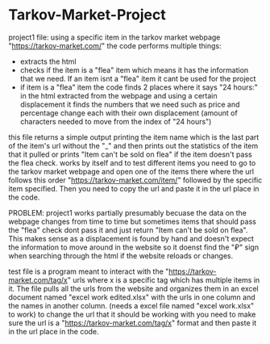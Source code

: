 # Tarkov-Market-Project
project1 file: using a specific item in the tarkov market webpage "https://tarkov-market.com/" the code performs multiple things:
- extracts the html
- checks if the item is a "flea" item which means it has the information that we need. If an item isnt a "flea" item it cant be used for the project 
- if item is a "flea" item the code finds 2 places where it says "24 hours:" in the html extracted from the webpage and using a certain displacement it finds the numbers that
we need such as price and percentage change each with their own displacement (amount of characters needed to move from the index of "24 hours")

this file returns a simple output printing the item name which is the last part of the item's url without the "_" and then prints out the statistics of the item that it pulled
or prints "Item can't be sold on flea" if the item doesn't pass the flea check. works by itself and to test different items you need to go to the tarkov market webpage and 
open one of the items there where the url follows this order "https://tarkov-market.com/item/" followed by the specific item specified. Then you need to copy the url and 
paste it in the url place in the code. 

PROBLEM: project1 works partially presumably becuase the data on the webpage changes from time to time but sometimes items that should pass the "flea" check dont pass it and just return "Item can't be sold on flea". This makes sense as a displacement is found by hand and doesn't expect the information to move around in the website so it doenst find the "₽" sign when searching through the html if the website reloads or changes. 


test file is a program meant to interact with the "https://tarkov-market.com/tag/x" urls where x is a specific tag which has multiple items in it. The file pulls all the 
urls from the website and organizes them in an excel document named "excel work edited.xlsx" with the urls in one column and the names in another column. 
(needs a excel file named "excel work.xlsx" to work) to change the url that it should be working with you need to make sure the url is a "https://tarkov-market.com/tag/x" 
format and then paste it in the url place in the code. 
